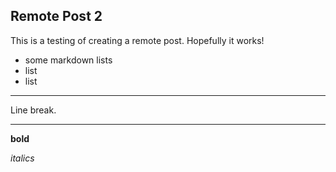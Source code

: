 <!--
.. title: Testing Remote Posts Again
.. slug: remote-post2
.. date: 2022-03-03 12:06:09 UTC-06:00
.. tags: 
.. category: 
.. link: 
.. description: 
.. type: text
-->

## Remote Post 2
This is a testing of creating a remote post. Hopefully it works!

- some markdown lists
- list
- list

---

Line break.

---

**bold**

*italics*
